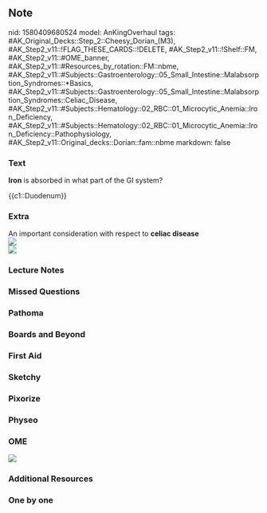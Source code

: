 ## Note
nid: 1580409680524
model: AnKingOverhaul
tags: #AK_Original_Decks::Step_2::Cheesy_Dorian_(M3), #AK_Step2_v11::!FLAG_THESE_CARDS::!DELETE, #AK_Step2_v11::!Shelf::FM, #AK_Step2_v11::#OME_banner, #AK_Step2_v11::#Resources_by_rotation::FM::nbme, #AK_Step2_v11::#Subjects::Gastroenterology::05_Small_Intestine::Malabsorption_Syndromes::*Basics, #AK_Step2_v11::#Subjects::Gastroenterology::05_Small_Intestine::Malabsorption_Syndromes::Celiac_Disease, #AK_Step2_v11::#Subjects::Hematology::02_RBC::01_Microcytic_Anemia::Iron_Deficiency, #AK_Step2_v11::#Subjects::Hematology::02_RBC::01_Microcytic_Anemia::Iron_Deficiency::Pathophysiology, #AK_Step2_v11::Original_decks::Dorian::fam::nbme
markdown: false

### Text
<b>Iron</b> is absorbed in what part of the GI system?
<div>
  {{c1::Duodenum}}
</div>

### Extra
<div>
  An important consideration with respect to <b>celiac disease</b>
</div>
<div><img src="paste-39238821216257.jpg"></div><img src=
"paste-70227010257520.jpg">

### Lecture Notes


### Missed Questions


### Pathoma


### Boards and Beyond


### First Aid


### Sketchy


### Pixorize


### Physeo


### OME
<div class="ome-widget">
  <a href="https://onlinemeded.org?ref=anki"><img src=
  "_OME_AnkiFlashcards_General_7.png"></a>
</div>

### Additional Resources


### One by one

